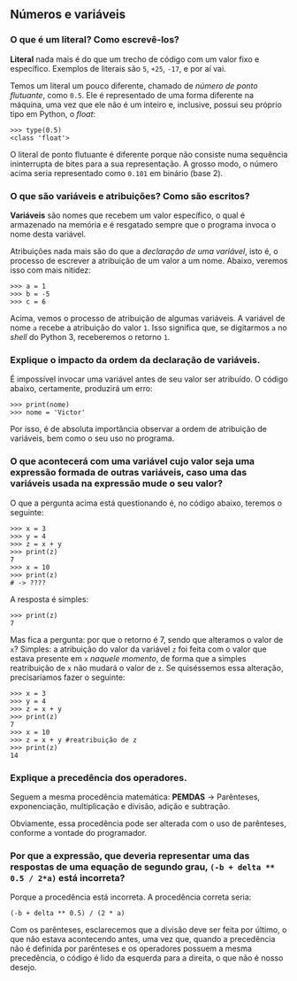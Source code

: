 ## Números e variáveis

### O que é um literal? Como escrevê-los?

**Literal** nada mais é do que um trecho de código com um valor fixo e específico. Exemplos de literais são ```5```, ```+25```, ```-17```, e por aí vai. 

Temos um literal um pouco diferente, chamado de _número de ponto flutuante_, como ```0.5```. Ele é representado de uma forma diferente na máquina, uma vez que ele não é um inteiro e, inclusive, possui seu próprio tipo em Python, o _float_:

```python3
>>> type(0.5)
<class 'float'>
```

O literal de ponto flutuante é diferente porque não consiste numa sequência ininterrupta de bites para a sua representação. A grosso modo, o número acima seria representado como ```0.101``` em binário (base 2).

### O que são variáveis e atribuições? Como são escritos?

**Variáveis** são nomes que recebem um valor específico, o qual é armazenado na memória e é resgatado sempre que o programa invoca o nome desta variável.

Atribuições nada mais são do que a _declaração de uma variável_, isto é, o processo de escrever a atribuição de um valor a um nome. Abaixo, veremos isso com mais nitidez:

```python3
>>> a = 1
>>> b = -5
>>> c = 6
```

Acima, vemos o processo de atribuição de algumas variáveis. A variável de nome ```a``` recebe a atribuição do valor ```1```. Isso significa que, se digitarmos ```a``` no _shell_ do Python 3, receberemos o retorno ```1```.

### Explique o impacto da ordem da declaração de variáveis.

É impossível invocar uma variável antes de seu valor ser atribuído. O código abaixo, certamente, produzirá um erro:

```python3
>>> print(nome)
>>> nome = 'Victor'
```

Por isso, é de absoluta importância observar a ordem de atribuição de variáveis, bem como o seu uso no programa.

### O que acontecerá com uma variável cujo valor seja uma expressão formada de outras variáveis, caso uma das variáveis usada na expressão mude o seu valor?

O que a pergunta acima está questionando é, no código abaixo, teremos o seguinte:

```python3
>>> x = 3
>>> y = 4
>>> z = x + y
>>> print(z)
7
>>> x = 10
>>> print(z)
# -> ????
```

A resposta é simples:
```python3
>>> print(z)
7
```

Mas fica a pergunta: por que o retorno é 7, sendo que alteramos o valor de ```x```? Simples: a atribuição do valor da variável ```z``` foi feita com o valor que estava presente em ```x``` _naquele momento_, de forma que a simples reatribuição de ```x``` não mudará o valor de ```z```. Se quiséssemos essa alteração, precisaríamos fazer o seguinte:

```python3
>>> x = 3
>>> y = 4
>>> z = x + y
>>> print(z)
7
>>> x = 10
>>> z = x + y #reatribuição de z
>>> print(z)
14
```

### Explique a precedência dos operadores.

Seguem a mesma procedência matemática: **PEMDAS** -> Parênteses, exponenciação, multiplicação e divisão, adição e subtração.

Obviamente, essa procedência pode ser alterada com o uso de parênteses, conforme a vontade do programador.

### Por que a expressão, que deveria representar uma das respostas de uma equação de segundo grau, ```(-b + delta ** 0.5 / 2*a)``` está incorreta?

Porque a procedência está incorreta. A procedência correta seria:
```python3
(-b + delta ** 0.5) / (2 * a)
```
Com os parênteses, esclarecemos que a divisão deve ser feita por último, o que não estava acontecendo antes, uma vez que, quando a precedência não é definida por parênteses e os operadores possuem a mesma precedência, o código é lido da esquerda para a direita, o que não é nosso desejo.
